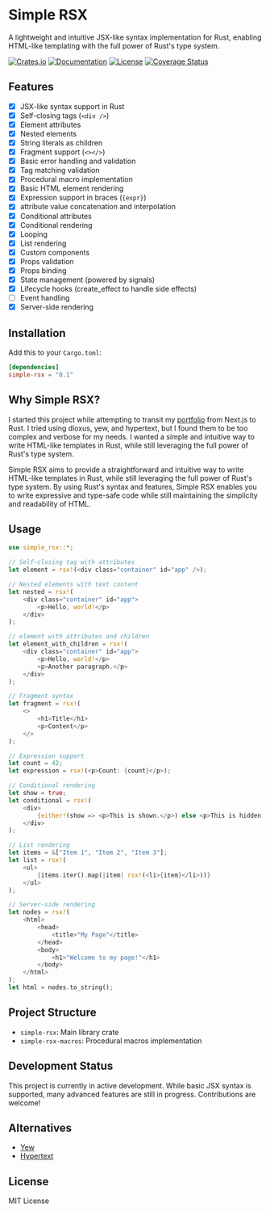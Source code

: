 # Simple RSX

A lightweight and intuitive JSX-like syntax implementation for Rust, enabling HTML-like templating with the full power of Rust's type system.

[![Crates.io](https://img.shields.io/crates/v/simple-rsx.svg)](https://crates.io/crates/simple-rsx)
[![Documentation](https://docs.rs/simple-rsx/badge.svg)](https://docs.rs/simple-rsx)
[![License](https://img.shields.io/badge/license-MIT-blue.svg)](LICENSE)
[![Coverage Status](https://coveralls.io/repos/github/elcharitas/simple-rsx/badge.svg?branch=main)](https://coveralls.io/github/elcharitas/simple-rsx?branch=main)

## Features

- [x] JSX-like syntax support in Rust
- [x] Self-closing tags (`<div />`)
- [x] Element attributes
- [x] Nested elements
- [x] String literals as children
- [x] Fragment support (`<></>`)
- [x] Basic error handling and validation
- [x] Tag matching validation
- [x] Procedural macro implementation
- [x] Basic HTML element rendering
- [x] Expression support in braces (`{expr}`)
- [x] attribute value concatenation and interpolation
- [x] Conditional attributes
- [x] Conditional rendering
- [x] Looping
- [x] List rendering
- [x] Custom components
- [x] Props validation
- [x] Props binding
- [x] State management (powered by signals)
- [x] Lifecycle hooks (create_effect to handle side effects)
- [ ] Event handling
- [x] Server-side rendering

## Installation

Add this to your `Cargo.toml`:

```toml
[dependencies]
simple-rsx = "0.1"
```

## Why Simple RSX?

I started this project while attempting to transit my [portfolio](https://elcharitas.wtf) from Next.js to Rust. I tried using dioxus, yew, and hypertext, but I found them to be too complex and verbose for my needs. I wanted a simple and intuitive way to write HTML-like templates in Rust, while still leveraging the full power of Rust's type system.

Simple RSX aims to provide a straightforward and intuitive way to write HTML-like templates in Rust, while still leveraging the full power of Rust's type system. By using Rust's syntax and features, Simple RSX enables you to write expressive and type-safe code while still maintaining the simplicity and readability of HTML.

## Usage

```rust
use simple_rsx::*;

// Self-closing tag with attributes
let element = rsx!(<div class="container" id="app" />);

// Nested elements with text content
let nested = rsx!(
    <div class="container" id="app">
        <p>Hello, world!</p>
    </div>
);

// element with attributes and children
let element_with_children = rsx!(
    <div class="container" id="app">
        <p>Hello, world!</p>
        <p>Another paragraph.</p>
    </div>
);

// Fragment syntax
let fragment = rsx!(
    <>
        <h1>Title</h1>
        <p>Content</p>
    </>
);

// Expression support
let count = 42;
let expression = rsx!(<p>Count: {count}</p>);

// Conditional rendering
let show = true;
let conditional = rsx!(
    <div>
        {either!(show => <p>This is shown.</p>) else <p>This is hidden.</p>}
    </div>
);

// List rendering
let items = &["Item 1", "Item 2", "Item 3"];
let list = rsx!(
    <ul>
        {items.iter().map(|item| rsx!(<li>{item}</li>))}
    </ul>
);

// Server-side rendering
let nodes = rsx!(
    <html>
        <head>
            <title>"My Page"</title>
        </head>
        <body>
            <h1>"Welcome to my page!"</h1>
        </body>
    </html>
);
let html = nodes.to_string();
```

## Project Structure

- `simple-rsx`: Main library crate
- `simple-rsx-macros`: Procedural macros implementation

## Development Status

This project is currently in active development. While basic JSX syntax is supported, many advanced features are still in progress. Contributions are welcome!

## Alternatives

- [Yew](https://crates.io/crates/yew)
- [Hypertext](https://crates.io/crates/hypertext)

## License

MIT License
